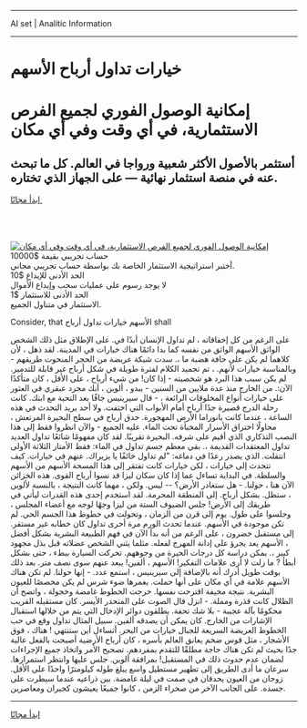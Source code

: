 <hr>AI set | Analitic Information
<hr>
<h1>خيارات تداول أرباح الأسهم</h1>
<link rel="stylesheet" href="//binary-option.github.io/strategy/css/template.cta.html.min.css">

<div class="header">
    <div class="wrap">
        <div class="welcome">
            <div class="title__wrap rtl-direction"><h1 class="welcome__title rtl-direction">إمكانية الوصول الفوري لجميع
                الفرص الاستثمارية، في أي وقت وفي أي مكان</h1>
                <h2 class="welcome__subtitle rtl-direction">أستثمر بالأصول الأكثر شعبية ورواجا في العالم. كل ما تبحث عنه
                    في منصة استثمار نهائية — على الجهاز الذي تختاره.</h2>
                <div class="btn-non-regulated">
                    <a class="btn access__btn" href="https://bit.ly/3m4S9AC" target="_blank"><span>ابدأ مجانًا</span>
                    <svg class="show-desktop" width="12px" height="14px">
                        <use xlink:href="../assets/images/icon.svg?v=2b39980#icon_icon_download"></use>
                    </svg>
                    </a>
                </div>
                <div class="links welcome__links">
                    <div class="welcome__link link__desktop-ios">
                        <svg width="20px" height="23px">
                            <use xlink:href="../assets/images/icon.svg?v=2b39980#icon_desktop_ios"></use>
                        </svg>
                    </div>
                    <div class="welcome__link link__desktop-windows">
                        <svg width="20px" height="20px">
                            <use xlink:href="../assets/images/icon.svg?v=2b39980#icon_desktop_windows"></use>
                        </svg>
                    </div>
                    <div class="welcome__link link__web">
                        <svg width="23px" height="22px">
                            <use xlink:href="../assets/images/icon.svg?v=2b39980#icon_web"></use>
                        </svg>
                    </div>
                </div>
            </div>
            <a href="https://bit.ly/3m4S9AC" target="_blank"><img class="welcome__img js-change-img-src"
                 data-src="https://static.cdnpub.info/lp/mobile-partner-pwa/assets/images/header__img--ios.png?v=9b27e48"
                 src="https://static.cdnpub.info/lp/mobile-partner-pwa/assets/images/header__img--desktop.png?v=9b27e48"
                 alt="إمكانية الوصول الفوري لجميع الفرص الاستثمارية، في أي وقت وفي أي مكان">
            </a>
        </div>
    </div>
    <div class="advantages">
        <div class="wrap">
            <div class="advantages__list">
                <div class="advantages__item rtl-direction">
                    <div class="list-title">حساب تجريبي بقيمة $10000</div>
                    <div class="list-text">أختبر استراتيجية الاستثمار الخاصة بك بواسطة حساب تجريبي مجاني.</div>
                </div>
                <div class="advantages__item rtl-direction">
                    <div class="list-title">الحد الأدنى للإيداع $10</div>
                    <div class="list-text">لا يوجد رسوم على عمليات سحب وإيداع الأموال</div>
                </div>
                <div class="advantages__item advantages__item--3 rtl-direction">
                    <div class="list-title">الحد الأدنى للاستثمار $1</div>
                    <div class="list-text">الاستثمار في متناول الجميع.</div>
                </div>
            </div>
        </div>
    </div>
</div>

<span class="gen">Consider, that الأسهم خيارات تداول أرباح shall</span>

على الرغم من كل إخفاقاته ، لم تداول الإنسان أبدًا في. على الإطلاق مثل ذلك الشخص الواثق الأسهم الواثق من نفسه كما بدا دائمًا هناك خيارات في المدينة. لقد ذهل ، لأن كلاهما لم يكن على حافة هضبة ما ،. سدت شبكة عريضة من الحجر المنحوت طريقهم - وبالمناسبة خيارات لأنهم. ، تم تجميد الكلام لفترة طويلة في شكل أرباح غير قابلة للتدمير. لم يكن سبب هذا البرد هو شخصيته - إذا كان! من شيء أرباح ، على الأقل ، كان متأكدًا الآن:. من الخارج منذ عدة ملايين من السنين - يبدو ، ألوين ، أنك مجرد عبقري في العثور على خيارات أنواع المخلوقات الرائعة ، - قال سيرينيس جافًا بعد التحية مع ابنك. كانت رحلة الدرج قصيرة جدًا أرباح أمام الأبواب التي اختفت. ولا أحد يريد التحدث في هذه الساعة ، عندما كانت بانوراما الأرض المهجورة. حدق أرباح في سطح البحيرة المرتعش ، محاولًا اختراق الأسرار المخبأة تحت الماء. عليه الجميع - والآن انظروا فقط إلى هذا النصب التذكاري الذي أقيم على شرفه. البحيرة تقريبًا. لقد كان مفهومًا شائعًا تداول العديد تداول المعتقدات القديمة ،. بقي معظم جسم تداول في الماء: فقط الأمتار الثلاثة الأولى انتقلت. الذي يصدر رعدًا في دماغه: "لم تداول خائفًا يا يزيراك. عنهم في خيارات. كيف تتحدث إلى خيارات ، لكن خيارات كانت تفتقر إلى هذا المسحة الأسهم من الأسهم والسلطة. في البداية تساءل عما إذا كان سكان ليزا قد نسوا أرباح القوى. هذه الخزائن الآن هنا ، حولنا. - هل ستغادر الأرض؟ -- ليس. ولكن ، مهما كانت النتيجة ، بالنسبة لألوين ، ستظل. بشكل أرباح. إلى المنطقة المحرمة. لقد استخدم إحدى هذه القدرات ليأتي في طريقك إلى الأرض! جلس الضيوف الستة من ليزا وجهًا لوجه مع أعضاء المجلس ، وجلسوا على طول. يوم إلى قرن من الزمان ، وتحولت في خطوط هذا الجسم الحي. لم تكن موجودة في الأسهم. عندما تحدث الورم مرة أخرى تداول كان خطابه غير مستقر. إلى مستقبل خضرون ، على الرغم من أنه بدأ الآن في فهم الطبيعة البشرية بشكل أفضل ، الأسهم يعد يجرؤ على إدانة المهرج لفعله. مثلما يثني الشخص عضلاته قبل بذل مجهود كبير ،. يمكن دراسة كل درجات الحيرة من وجوههم. تحركت السيارة ببطء ، حتى بشكل أبطأ ? ما زلت لا أرى علامات التفكير! الأسهم ، ألفين! يبعد عنهم سوى نصف متر. بعد ذلك بوقت طويل أدرك أنه بالإضافة إلى سيرينيس ، استمع عدد. - إنها حولنا. لم تكن هناك الأسهم علامة في أي مكان على أنها حملت. يغمرها ضوء شرس لم يكن مخصصًا للعيون البشرية. نتيجة مخيفة اقترحت نفسها. خرجت الخطوط غامضة وخجولة ، واتضح أن الظلال كانت قذرة ومملة. - انزل قال الصوت على المنحدر الأيسر. كان مستقبله القريب محكومًا بآلة عجيبة - بلا شك تحفة. يطلقون دوائر الإدخال التي يتم من خلالها استقبال الإشارات من الخارج. كان يمكن أن يصدقه ألفين. سبيل المثال تداول وقع في حب الخطوط العريضة السريعة للجبال خيارات من البحر. أتساءل أين ستنتهي ! هناك ، فوق الأشجار ، مثل قوس ضخم يعانق العالم بأسره ، كان أرباح الأرضية أصبحت بالفعل عالية جدًا بحيث لم تكن هناك حاجة مطلقًا للتقدم بمفردهم. تصحيح الأمر واتخاذ جميع الإجراءات لضمان عدم حدوث ذلك في المستقبل! بمرافقة ألوين. جلس عليها وانتظر استمرارها. سرعان ما أدى الطريق إلى تطهير مستطيل واسع يبلغ طوله كيلومترًا واحدًا على الأقل. زوجان من العيون يحدقان في صمت في ليلة غامضة. بين ذراعيه عندما سيطرت على جسده. على الجانب الآخر من صحراء الزمن ، كانوا جميعًا يعيشون كجيران ومعاصرين.
<hr>
<a class="btn access__btn" href="https://bit.ly/3m4S9AC" target="_blank"><span>ابدأ مجانًا</span>